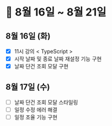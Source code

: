 # 🐯 8월 16일 ~ 8월 21일

## 8월 16일 (화)

- [x] 11시 강의 < TypeScript >
- [x] 시작 날짜 및 종료 날짜 재설정 기능 구현
- [x] 날짜 단건 조회 모달 구현

## 8월 17일 (수)

- [ ] 날짜 단건 조회 모달 스타일링
- [ ] 일정 수정 에러 해결
- [ ] 일정 조율 기능 구현
